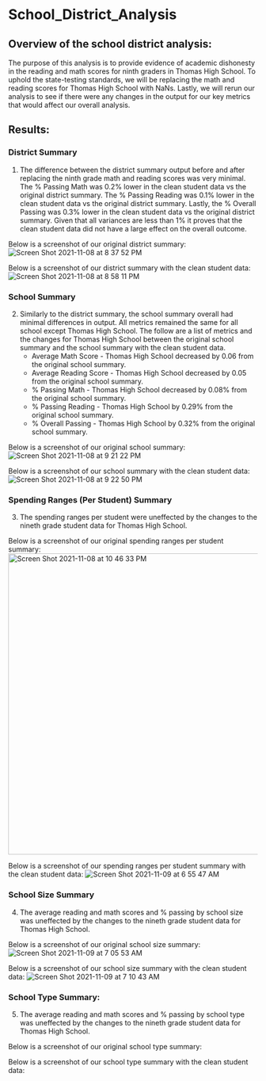 # School_District_Analysis

## Overview of the school district analysis:

The purpose of this analysis is to  provide evidence of academic dishonesty in the reading and math scores for ninth graders in Thomas High School. To uphold the state-testing standards, we will be replacing the math and reading scores for Thomas High School with NaNs. Lastly, we will rerun our analysis to see if there were any changes in the output for our key metrics that would affect our overall analysis. 

## Results:

### District Summary

1) The difference between the district summary output before and after replacing the ninth grade math and reading scores was very minimal. The % Passing Math was 0.2% lower in the clean student data vs the original district summary. The % Passing Reading was 0.1% lower in the clean student data vs the original district summary. Lastly, the % Overall Passing was 0.3% lower in the clean student data vs the original district summary. Given that all variances are less than 1% it proves that the clean student data did not have a large effect on the overall outcome.  

Below is a screenshot of our original district summary: 
![Screen Shot 2021-11-08 at 8 37 52 PM](https://user-images.githubusercontent.com/91925639/140845818-2d691875-4d64-495c-95be-ddbe780b78c4.png)

Below is a screenshot of our district summary with the clean student data: 
![Screen Shot 2021-11-08 at 8 58 11 PM](https://user-images.githubusercontent.com/91925639/140847726-cf843baa-16ae-4f32-8ea3-687bbfda8cbc.png)

### School Summary

2) Similarly to the district summary, the school summary overall had minimal differences in output. All metrics remained the same for all school except Thomas High School. The follow are a list of metrics and the changes for Thomas High School between the original school summary and the school summary with the clean student data. 
    * Average Math Score - Thomas High School decreased by 0.06 from the original school summary.
    * Average Reading Score - Thomas High School decreased by 0.05 from the original school summary.
    * % Passing Math - Thomas High School decreased by 0.08% from the original school summary.
    * % Passing Reading - Thomas High School by 0.29% from the original school summary.
    * % Overall Passing - Thomas High School by 0.32% from the original school summary.    

Below is a screenshot of our original school summary:
![Screen Shot 2021-11-08 at 9 21 22 PM](https://user-images.githubusercontent.com/91925639/140850014-6f9c1050-4375-469e-bb8e-b5f8af82b214.png)

Below is a screenshot of our school summary with the clean student data:
![Screen Shot 2021-11-08 at 9 22 50 PM](https://user-images.githubusercontent.com/91925639/140850171-b0a0c1d5-724c-42a6-88cd-dd612cbd372a.png)

### Spending Ranges (Per Student) Summary

3) The spending ranges per student were uneffected by the changes to the nineth grade student data for Thomas High School. 

Below is a screenshot of our original spending ranges per student summary:
<img width="608" alt="Screen Shot 2021-11-08 at 10 46 33 PM" src="https://user-images.githubusercontent.com/91925639/140858433-42da5567-f05a-41a3-81d1-6b922472fe0c.png">

Below is a screenshot of our spending ranges per student summary with the clean student data:
![Screen Shot 2021-11-09 at 6 55 47 AM](https://user-images.githubusercontent.com/91925639/140919939-c336cf6f-da7c-4f02-bc5a-0e4cf0570088.png)

### School Size Summary

4) The average reading and math scores and % passing by school size was uneffected by the changes to the nineth grade student data for Thomas High School.

Below is a screenshot of our original school size summary:
![Screen Shot 2021-11-09 at 7 05 53 AM](https://user-images.githubusercontent.com/91925639/140921469-8029687c-0bc3-4516-9978-362b0e3d7bf8.png)

Below is a screenshot of our school size summary with the clean student data:
![Screen Shot 2021-11-09 at 7 10 43 AM](https://user-images.githubusercontent.com/91925639/140922001-4d20a853-60f0-4104-a331-a06491b41a10.png)

### School Type Summary:

5) The average reading and math scores and % passing by school type was uneffected by the changes to the nineth grade student data for Thomas High School.

Below is a screenshot of our original school type summary:


Below is a screenshot of our school type summary with the clean student data:

